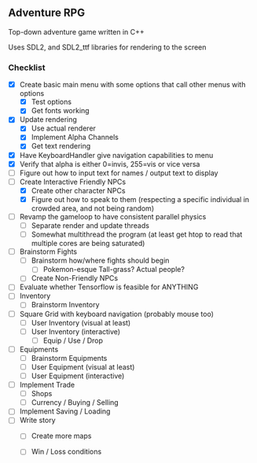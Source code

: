 ## Adventure RPG
Top-down adventure game written in C++

Uses SDL2, and SDL2\_ttf libraries for rendering to the screen


### Checklist 
- [X] Create basic main menu with some options that call other menus with options
    - [X] Test options
    - [X] Get fonts working
- [X] Update rendering
    - [X] Use actual renderer
    - [X] Implement Alpha Channels
    - [X] Get text rendering
- [X] Have KeyboardHandler give navigation capabilities to menu
- [X] Verify that alpha is either 0=invis, 255=vis or vice versa
- [ ] Figure out how to input text for names / output text to display 
- [ ] Create Interactive Friendly NPCs
    - [X] Create other character NPCs
    - [X] Figure out how to speak to them (respecting a specific individual in crowded area, and not being random)
- [ ] Revamp the gameloop to have consistent parallel physics
    - [ ] Separate render and update threads
    - [ ] Somewhat multithread the program (at least get htop to read that multiple cores are being saturated)
- [ ] Brainstorm Fights 
    - [ ] Brainstorm how/where fights should begin
        - [ ] Pokemon-esque Tall-grass? Actual people?
    - [ ] Create Non-Friendly NPCs
- [ ] Evaluate whether Tensorflow is feasible for ANYTHING
- [ ] Inventory
    - [ ] Brainstorm Inventory
- [ ] Square Grid with keyboard navigation (probably mouse too)
    - [ ] User Inventory (visual at least)
    - [ ] User Inventory (interactive)
        - [ ] Equip / Use / Drop 
- [ ] Equipments
    - [ ] Brainstorm Equipments
    - [ ] User Equipment (visual at least)
    - [ ] User Equipment (interactive)
- [ ] Implement Trade
    - [ ] Shops
    - [ ] Currency / Buying / Selling
- [ ] Implement Saving / Loading
- [ ] Write story
    - [ ] Create more maps
    - [ ] Win / Loss conditions

